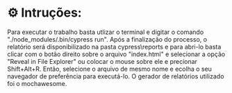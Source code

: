 # ⚙ Intruções:

Para executar o trabalho basta utlizar o terminal e digitar o comando "./node_modules/.bin/cypress run". Após a finalização do processo, o relatório será disponibilizado na pasta cypress\reports e para abri-lo basta clicar com o botão direito sobre o arquivo "index.html" e selecionar a opção "Reveal in File Explorer" ou colocar o mouse sobre ele e precionar Shift+Alt+R. Então, selecione o arquivo de mesmo nome e ecolha o seu navegador de preferência para executá-lo. O gerador de relatórios utilizado foi o mochawesome.
